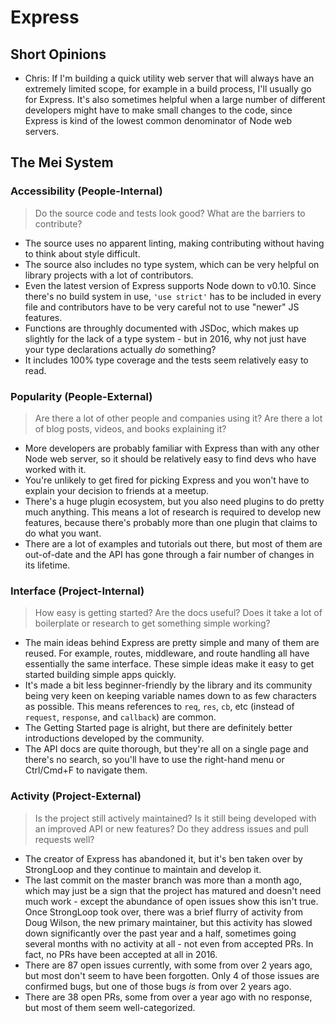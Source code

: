 # Express

## Short Opinions

- Chris: If I'm building a quick utility web server that will always have an extremely limited scope, for example in a build process, I'll usually go for Express. It's also sometimes helpful when a large number of different developers might have to make small changes to the code, since Express is kind of the lowest common denominator of Node web servers.

## The Mei System

### Accessibility (People-Internal)

> Do the source code and tests look good? What are the barriers to contribute?

- The source uses no apparent linting, making contributing without having to think about style difficult.
- The source also includes no type system, which can be very helpful on library projects with a lot of contributors.
- Even the latest version of Express supports Node down to v0.10. Since there's no build system in use, `'use strict'` has to be included in every file and contributors have to be very careful not to use "newer" JS features.
- Functions are throughly documented with JSDoc, which makes up slightly for the lack of a type system - but in 2016, why not just have your type declarations actually _do_ something?
- It includes 100% type coverage and the tests seem relatively easy to read.

### Popularity (People-External)

> Are there a lot of other people and companies using it? Are there a lot of blog posts, videos, and books explaining it?

- More developers are probably familiar with Express than with any other Node web server, so it should be relatively easy to find devs who have worked with it.
- You're unlikely to get fired for picking Express and you won't have to explain your decision to friends at a meetup.
- There's a huge plugin ecosystem, but you also need plugins to do pretty much anything. This means a lot of research is required to develop new features, because there's probably more than one plugin that claims to do what you want.
- There are a lot of examples and tutorials out there, but most of them are out-of-date and the API has gone through a fair number of changes in its lifetime.

### Interface (Project-Internal)

> How easy is getting started? Are the docs useful? Does it take a lot of boilerplate or research to get something simple working?

- The main ideas behind Express are pretty simple and many of them are reused. For example, routes, middleware, and route handling all have essentially the same interface. These simple ideas make it easy to get started building simple apps quickly.
- It's made a bit less beginner-friendly by the library and its community being very keen on keeping variable names down to as few characters as possible. This means references to `req`, `res`, `cb`, etc (instead of `request`, `response`, and `callback`) are common.
- The Getting Started page is alright, but there are definitely better introductions developed by the community.
- The API docs are quite thorough, but they're all on a single page and there's no search, so you'll have to use the right-hand menu or Ctrl/Cmd+F to navigate them.

### Activity (Project-External)

> Is the project still actively maintained? Is it still being developed with an improved API or new features? Do they address issues and pull requests well?

- The creator of Express has abandoned it, but it's ben taken over by StrongLoop and they continue to maintain and develop it.
- The last commit on the master branch was more than a month ago, which may just be a sign that the project has matured and doesn't need much work - except the abundance of open issues show this isn't true. Once StrongLoop took over, there was a brief flurry of activity from Doug Wilson, the new primary maintainer, but this activity has slowed down significantly over the past year and a half, sometimes going several months with no activity at all - not even from accepted PRs. In fact, no PRs have been accepted at all in 2016.
- There are 87 open issues currently, with some from over 2 years ago, but most don't seem to have been forgotten. Only 4 of those issues are confirmed bugs, but one of those bugs _is_ from over 2 years ago.
- There are 38 open PRs, some from over a year ago with no response, but most of them seem well-categorized.
